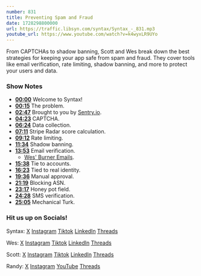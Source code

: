 ```yaml
---
number: 831
title: Preventing Spam and Fraud
date: 1728298800000
url: https://traffic.libsyn.com/syntax/Syntax_-_831.mp3
youtube_url: https://www.youtube.com/watch?v=k4wyxLR9UYo
---
```


From CAPTCHAs to shadow banning, Scott and Wes break down the best strategies for keeping your app safe from spam and fraud. They cover tools like email verification, rate limiting, shadow banning, and more to protect your users and data.

### Show Notes

* **[00:00](#t=00:00)** Welcome to Syntax!
* **[00:15](#t=00:15)** The problem.
* **[02:47](#t=02:47)** Brought to you by [Sentry.io](https://sentry.io/syntax).
* **[04:23](#t=04:23)** CAPTCHA.
* **[06:24](#t=06:24)** Data collection.
* **[07:11](#t=07:11)** Stripe Radar score calculation.
* **[09:12](#t=09:12)** Rate limiting.
* **[11:34](#t=11:34)** Shadow banning.
* **[13:53](#t=13:53)** Email verification.
  * [Wes' Burner Emails](https://github.com/wesbos/burner-email-providers).
* **[15:38](#t=15:38)** Tie to accounts.
* **[16:23](#t=16:23)** Tied to real identity.
* **[19:36](#t=19:36)** Manual approval.
* **[21:19](#t=21:19)** Blocking ASN.
* **[23:17](#t=23:17)** Honey pot field.
* **[24:28](#t=24:28)** SMS verification.
* **[25:05](#t=25:05)** Mechanical Turk.

### Hit us up on Socials!

Syntax: [X](https://twitter.com/syntaxfm) [Instagram](https://www.instagram.com/syntax_fm/) [Tiktok](https://www.tiktok.com/@syntaxfm) [LinkedIn](https://www.linkedin.com/company/96077407/admin/feed/posts/) [Threads](https://www.threads.net/@syntax_fm)

Wes: [X](https://twitter.com/wesbos) [Instagram](https://www.instagram.com/wesbos/) [Tiktok](https://www.tiktok.com/@wesbos) [LinkedIn](https://www.linkedin.com/in/wesbos/) [Threads](https://www.threads.net/@wesbos)

Scott: [X](https://twitter.com/stolinski) [Instagram](https://www.instagram.com/stolinski/) [Tiktok](https://www.tiktok.com/@stolinski) [LinkedIn](https://www.linkedin.com/in/stolinski/) [Threads](https://www.threads.net/@stolinski)

Randy: [X](https://twitter.com/randyrektor) [Instagram](https://www.instagram.com/randyrektor/) [YouTube](https://www.youtube.com/@randyrektor) [Threads](https://www.threads.net/@randyrektor)

